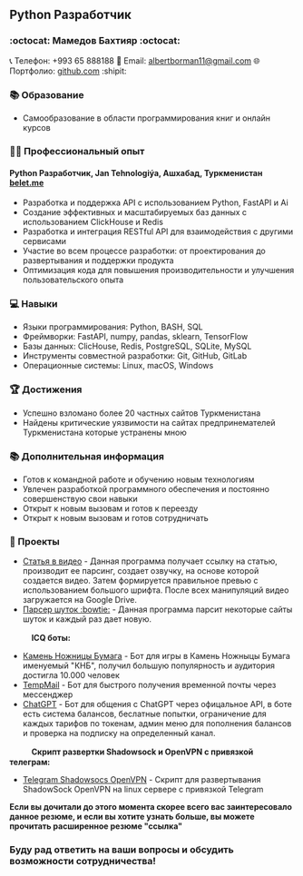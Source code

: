 ## Python Разработчик

### :octocat: Мамедов Бахтияр :octocat:

📞 Телефон: +993 65 888188
📧 Email: albertborman11@gmail.com
🌐 Портфолио: [github.com](https://github.com/albertborman11) :shipit:

### 📚 Образование

- Самообразование в области программирования книг и онлайн курсов

### 👨‍💻 Профессиональный опыт

#### Python Разработчик, Jan Tehnologiýa, Ашхабад, Туркменистан [belet.me](https://belet.me/)

- Разработка и поддержка API с использованием Python, FastAPI и Ai
- Создание эффективных и масштабируемых баз данных с использованием ClickHouse и Redis
- Разработка и интеграция RESTful API для взаимодействия с другими сервисами
- Участие во всем процессе разработки: от проектирования до развертывания и поддержки продукта
- Оптимизация кода для повышения производительности и улучшения пользовательского опыта

### 💻 Навыки

- Языки программирования: Python, BASH, SQL
- Фреймворки: FastAPI, numpy, pandas, sklearn, TensorFlow
- Базы данных: ClicHouse, Redis, PostgreSQL, SQLite, MySQL
- Инструменты совместной разработки: Git, GitHub, GitLab
- Операционные системы: Linux, macOS, Windows

### 🏆 Достижения

- Успешно взломано более 20 частных сайтов Туркменистана
- Найдены критические уязвимости на сайтах предпринемателей Туркменистана которые устранены мною

### 📚 Дополнительная информация

- Готов к командной работе и обучению новым технологиям
- Увлечен разработкой программного обеспечения и постоянно совершенствую свои навыки
- Открыт к новым вызовам и готов к переезду
- Открыт к новым вызовам и готов сотрудничать 

### 📃 Проекты

- [Статья в видео](https://github.com/AlbertBorman11/article-to-video) - Данная программа получает ссылку на статью, производит ее парсинг, создает озвучку, на основе которой создается видео. Затем формируется правильное превью с использованием большого шрифта. После всех манипуляций видео загружается на Google Drive.
- [Парсер шуток :bowtie:](https://github.com/AlbertBorman11/joke-parser) - Данная программа парсит некоторые сайты шуток и каждый раз дает новую.

ㅤㅤㅤ**ICQ боты:**
- [Камень Ножницы Бумага](https://github.com/AlbertBorman11/icq-game-bot-KNB) - Бот для игры в Камень Ножныцы Бумага именуемый "КНБ", получил большую популярность и аудитория достигла 10.000 человек
- [TempMail](https://github.com/AlbertBorman11/icq-bot-tempmail) - Бот для быстрого получения временной почты через мессенджер
- [ChatGPT](https://github.com/AlbertBorman11/icq-bot-chatgpt) - Бот для общения с ChatGPT через офицальное API, в боте есть система балансов, беслатные попытки, ограничение для каждых тарифов по токенам, админ меню для пополнения балансов и проверка на подписку на определенный канал.

ㅤㅤㅤ**Скрипт развертки Shadowsock и OpenVPN с привязкой телеграм:**
- [Telegram Shadowsocs OpenVPN](https://github.com/mamed0v/shadowsocks-open-vpn-panel) - Скрипт для развертывания ShadowSock OpenVPN на linux сервере с привязкой Telegram

**Если вы дочитали до этого момента скорее всего вас заинтересовало данное резюме, и если вы хотите узнать больше, вы можете прочитать расширенное резюме "ссылка"**

### Буду рад ответить на ваши вопросы и обсудить возможности сотрудничества!
